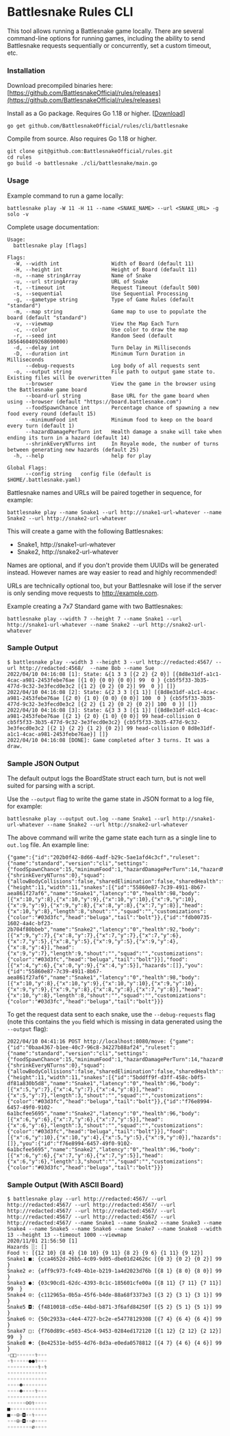 # Battlesnake Rules CLI

This tool allows running a Battlesnake game locally. There are several command-line options for running games, including the ability to send Battlesnake requests sequentially or concurrently, set a custom timeout, etc.

### Installation

Download precompiled binaries here: <br>
[https://github.com/BattlesnakeOfficial/rules/releases](https://github.com/BattlesnakeOfficial/rules/releases)

Install as a Go package. Requires Go 1.18 or higher. [[Download](https://golang.org/dl/)]
```
go get github.com/BattlesnakeOfficial/rules/cli/battlesnake
```

Compile from source. Also requires Go 1.18 or higher.
```
git clone git@github.com:BattlesnakeOfficial/rules.git
cd rules
go build -o battlesnake ./cli/battlesnake/main.go
```

### Usage

Example command to run a game locally:
```
battlesnake play -W 11 -H 11 --name <SNAKE_NAME> --url <SNAKE_URL> -g solo -v
```

Complete usage documentation:
```
Usage:
  battlesnake play [flags]

Flags:
  -W, --width int                 Width of Board (default 11)
  -H, --height int                Height of Board (default 11)
  -n, --name stringArray          Name of Snake
  -u, --url stringArray           URL of Snake
  -t, --timeout int               Request Timeout (default 500)
  -s, --sequential                Use Sequential Processing
  -g, --gametype string           Type of Game Rules (default "standard")
  -m, --map string                Game map to use to populate the board (default "standard")
  -v, --viewmap                   View the Map Each Turn
  -c, --color                     Use color to draw the map
  -r, --seed int                  Random Seed (default 1656460409268690000)
  -d, --delay int                 Turn Delay in Milliseconds
  -D, --duration int              Minimum Turn Duration in Milliseconds
      --debug-requests            Log body of all requests sent
  -o, --output string             File path to output game state to. Existing files will be overwritten
      --browser                   View the game in the browser using the Battlesnake game board
      --board-url string          Base URL for the game board when using --browser (default "https://board.battlesnake.com")
      --foodSpawnChance int       Percentage chance of spawning a new food every round (default 15)
      --minimumFood int           Minimum food to keep on the board every turn (default 1)
      --hazardDamagePerTurn int   Health damage a snake will take when ending its turn in a hazard (default 14)
      --shrinkEveryNTurns int     In Royale mode, the number of turns between generating new hazards (default 25)
  -h, --help                      help for play

Global Flags:
      --config string   config file (default is $HOME/.battlesnake.yaml)
```

Battlesnake names and URLs will be paired together in sequence, for example:

```
battlesnake play --name Snake1 --url http://snake1-url-whatever --name Snake2 --url http://snake2-url-whatever
```

This will create a game with the following Battlesnakes:
* Snake1, http://snake1-url-whatever
* Snake2, http://snake2-url-whatever

Names are optional, and if you don't provide them UUIDs will be generated instead. However names are way easier to read and highly recommended!

URLs are technically optional too, but your Battlesnake will lose if the server is only sending move requests to http://example.com.

Example creating a 7x7 Standard game with two Battlesnakes:
```
battlesnake play --width 7 --height 7 --name Snake1 --url http://snake1-url-whatever --name Snake2 --url http://snake2-url-whatever
```

### Sample Output
```
$ battlesnake play --width 3 --height 3 --url http://redacted:4567/ --url http://redacted:4568/  --name Bob --name Sue
2022/04/10 04:16:08 [1]: State: &{1 3 3 [{2 2} {2 0}] [{8d8e31df-a1c1-4cac-a981-2453febe76ae [{1 0} {0 0} {0 0}] 99  0 } {cb5f5f33-3b35-477d-9c32-3e3fecd0e3c2 [{1 2} {0 2} {0 2}] 99  0 }] []}
2022/04/10 04:16:08 [2]: State: &{2 3 3 [{1 1}] [{8d8e31df-a1c1-4cac-a981-2453febe76ae [{2 0} {1 0} {0 0} {0 0}] 100  0 } {cb5f5f33-3b35-477d-9c32-3e3fecd0e3c2 [{2 2} {1 2} {0 2} {0 2}] 100  0 }] []}
2022/04/10 04:16:08 [3]: State: &{3 3 3 [{1 1}] [{8d8e31df-a1c1-4cac-a981-2453febe76ae [{2 1} {2 0} {1 0} {0 0}] 99 head-collision 0 cb5f5f33-3b35-477d-9c32-3e3fecd0e3c2} {cb5f5f33-3b35-477d-9c32-3e3fecd0e3c2 [{2 1} {2 2} {1 2} {0 2}] 99 head-collision 0 8d8e31df-a1c1-4cac-a981-2453febe76ae}] []}
2022/04/10 04:16:08 [DONE]: Game completed after 3 turns. It was a draw.
```

### Sample JSON Output

The default output logs the BoardState struct each turn, but is not well suited for parsing with a script.

Use the `--output` flag to write the game state in JSON format to a log file, for example:
```
battlesnake play --output out.log --name Snake1 --url http://snake1-url-whatever --name Snake2 --url http://snake2-url-whatever
```

The above command will write the game state each turn as a single line to `out.log` file. An example line:
```
{"game":{"id":"202b0f42-8d66-4adf-b29c-5ae1afd4c3cf","ruleset":{"name":"standard","version":"cli","settings":{"foodSpawnChance":15,"minimumFood":1,"hazardDamagePerTurn":14,"hazardMap":"","hazardMapAuthor":"","royale":{"shrinkEveryNTurns":0},"squad":{"allowBodyCollisions":false,"sharedElimination":false,"sharedHealth":false,"sharedLength":false}}},"timeout":500,"source":""},"turn":60,"board":{"height":11,"width":11,"snakes":[{"id":"55860e87-7c39-4911-8b67-aea861f27af6","name":"Snake1","latency":"0","health":98,"body":[{"x":10,"y":8},{"x":10,"y":9},{"x":10,"y":10},{"x":9,"y":10},{"x":9,"y":9},{"x":9,"y":8},{"x":8,"y":8},{"x":7,"y":8}],"head":{"x":10,"y":8},"length":8,"shout":"","squad":"","customizations":{"color":"#03d3fc","head":"beluga","tail":"bolt"}},{"id":"fdb00735-1602-4a4c-bf23-2b704f80bbeb","name":"Snake2","latency":"0","health":92,"body":[{"x":9,"y":7},{"x":8,"y":7},{"x":7,"y":7},{"x":7,"y":6},{"x":7,"y":5},{"x":8,"y":5},{"x":9,"y":5},{"x":9,"y":4},{"x":8,"y":4}],"head":{"x":9,"y":7},"length":9,"shout":"","squad":"","customizations":{"color":"#03d3fc","head":"beluga","tail":"bolt"}}],"food":[{"x":4,"y":6},{"x":0,"y":9},{"x":4,"y":5}],"hazards":[]},"you":{"id":"55860e87-7c39-4911-8b67-aea861f27af6","name":"Snake1","latency":"0","health":98,"body":[{"x":10,"y":8},{"x":10,"y":9},{"x":10,"y":10},{"x":9,"y":10},{"x":9,"y":9},{"x":9,"y":8},{"x":8,"y":8},{"x":7,"y":8}],"head":{"x":10,"y":8},"length":8,"shout":"","squad":"","customizations":{"color":"#03d3fc","head":"beluga","tail":"bolt"}}}
```

To get the request data sent to each snake, use the `--debug-requests` flag (note this contains the `you` field which is missing in data generated using the `--output` flag):
```
2022/04/10 04:41:16 POST http://localhost:8080/move: {"game":{"id":"0baa4367-b1ee-40c7-96c8-34227b88af24","ruleset":{"name":"standard","version":"cli","settings":{"foodSpawnChance":15,"minimumFood":1,"hazardDamagePerTurn":14,"hazardMap":"","hazardMapAuthor":"","royale":{"shrinkEveryNTurns":0},"squad":{"allowBodyCollisions":false,"sharedElimination":false,"sharedHealth":false,"sharedLength":false}}},"timeout":500,"source":""},"turn":5,"board":{"height":11,"width":11,"snakes":[{"id":"5bddff9f-d3ff-458c-b0f5-df81a830b5d8","name":"Snake1","latency":"0","health":96,"body":[{"x":5,"y":7},{"x":4,"y":7},{"x":4,"y":8}],"head":{"x":5,"y":7},"length":3,"shout":"","squad":"","customizations":{"color":"#03d3fc","head":"beluga","tail":"bolt"}},{"id":"f76e8994-6457-49f0-9102-6a1bcfee5695","name":"Snake2","latency":"0","health":96,"body":[{"x":6,"y":6},{"x":7,"y":6},{"x":7,"y":5}],"head":{"x":6,"y":6},"length":3,"shout":"","squad":"","customizations":{"color":"#03d3fc","head":"beluga","tail":"bolt"}}],"food":[{"x":6,"y":10},{"x":10,"y":4},{"x":5,"y":5},{"x":9,"y":0}],"hazards":[]},"you":{"id":"f76e8994-6457-49f0-9102-6a1bcfee5695","name":"Snake2","latency":"0","health":96,"body":[{"x":6,"y":6},{"x":7,"y":6},{"x":7,"y":5}],"head":{"x":6,"y":6},"length":3,"shout":"","squad":"","customizations":{"color":"#03d3fc","head":"beluga","tail":"bolt"}}}
```

### Sample Output (With ASCII Board)
```
$ battlesnake play --url http://redacted:4567/ --url http://redacted:4567/ --url http://redacted:4567/ --url http://redacted:4567/ --url http://redacted:4567/ --url http://redacted:4567/ --url http://redacted:4567/ --url http://redacted:4567/ --name Snake1 --name Snake2 --name Snake3 --name Snake4 --name Snake5 --name Snake6 --name Snake7 --name Snake8 --width 13 --height 13 --timeout 1000 --viewmap
2020/11/01 21:56:50 [1]
Hazards ░: []
Food ⚕: [{12 10} {8 4} {10 10} {9 11} {8 2} {9 6} {1 11} {9 12}]
Snake1 ■: {cca4652d-26b5-4c09-9d05-dbe01d24626c [{0 3} {0 2} {0 2}] 99  }
Snake2 ⌀: {aff9c973-fc49-4b1e-b219-1a4d2023d76b [{8 1} {8 0} {8 0}] 99  }
Snake3 ●: {03c90cd1-62dc-4393-8c1c-185601cfe00a [{8 11} {7 11} {7 11}] 99  }
Snake4 ⍟: {c112965a-0b5a-45f6-b4de-88a68f3373e3 [{3 2} {3 1} {3 1}] 99  }
Snake5 ◘: {f4810018-cd5e-44bd-b871-3f6afd84250f [{5 2} {5 1} {5 1}] 99  }
Snake6 ☺: {50c2933a-c4e4-4727-bc2e-e54778129308 [{7 4} {6 4} {6 4}] 99  }
Snake7 □: {f760d89c-e503-45c4-9453-0284ed172120 [{1 12} {2 12} {2 12}] 99  }
Snake8 ☻: {8e42531e-bd55-4d76-8d3a-e0eda0578812 [{4 7} {4 6} {4 6}] 99  }
◦□□◦◦◦◦◦◦⚕◦◦◦
◦⚕◦◦◦◦◦●●⚕◦◦◦
◦◦◦◦◦◦◦◦◦◦⚕◦⚕
◦◦◦◦◦◦◦◦◦◦◦◦◦
◦◦◦◦◦◦◦◦◦◦◦◦◦
◦◦◦◦☻◦◦◦◦◦◦◦◦
◦◦◦◦☻◦◦◦◦⚕◦◦◦
◦◦◦◦◦◦◦◦◦◦◦◦◦
◦◦◦◦◦◦☺☺⚕◦◦◦◦
■◦◦◦◦◦◦◦◦◦◦◦◦
■◦◦⍟◦◘◦◦⚕◦◦◦◦
◦◦◦⍟◦◘◦◦⌀◦◦◦◦
◦◦◦◦◦◦◦◦⌀◦◦◦◦
```
